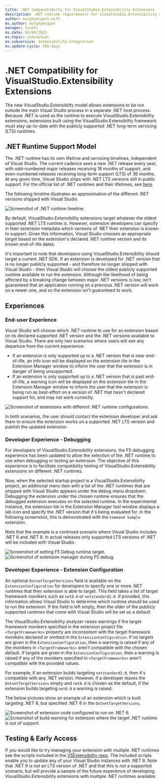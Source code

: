```yaml
---
title: .NET Companatibilty for VisualStudio.Extensibility Extensions
description: .NET runtime requirements for VisualStudio.Extensibility extensions
author: murphymcquet-msft
ms.author: murphymcquet
manager: tinali
ms.date: 02/04/2025
ms.topic: conceptual
ms.subservice: extensibility-integration
ms.update-cycle: 365-days
---
```

# .NET Compatibility for VisualStudio.Extensibility Extensions

The new VisualStudio.Extensibilty model allows extensions to be run outside the main Visual Studio process in a separate .NET host process. Because .NET is used as the runtime to execute VisualStudio.Extensibility extensions, extensions built using the VisualStudio.Extensibility framework must stay up-to-date with the publicly supported .NET long-term servicing (LTS) runtimes.

## .NET Runtime Support Model

The .NET runtime has its own lifetime and servicing timelines, independent of Visual Studio. The current cadence sees a new .NET release every year, with odd-numbered major releases receiving 18 months of support, and even-numbered releases receiving long-term support (LTS) of 36 months. At any given time, Visual Studio ships with .NET LTS versions still in public support. For the official list of .NET runtimes and their lifetimes, see [here](/lifecycle/products/microsoft-net-and-net-core).

The following timeline illustrates an approximation of the different .NET versions shipped with Visual Studio.

![Screenshot of .NET runtime timeline.](../media/vs-dotnet-timeline.png "Screenshot of .NET runtime timeline.")

By default, VisualStudio.Extensibility extensions target whatever the oldest supported .NET LTS runtime is. However, extension developers can specify in their extension metadata which versions of .NET their extension is known to support. Given this information, Visual Studio chooses an appropriate target based on the extension's declared .NET runtime version and its known end-of-life dates.

It's important to note that developers using VisualStudio.Extensibility should target a current .NET SDK. If an extension is developed for .NET version that is no longer publicly supported - and therefore no longer shipped with Visual Studio - then Visual Studio will choose the oldest publicly supported runtime available to run the extension. Although the likelihood of being affected by a breaking change between major .NET versions is low, isn't guaranteed that an application running on a previous .NET version will work on a newer one, and so the extension isn't guaranteed to work.

## Experiences

### End-user Experience

Visual Studio will choose which .NET runtime to use for an extension based on its declared supported .NET version and the .NET versions available to Visual Studio. There are only two scenarios where users will see any departure from the current experience:

* If an extension is only supported up to a .NET version that is near end-of-life, an info icon will be displayed on the extension tile in the Extension Manager window to inform the user that the extension is in danger of being unsupported.
* If an extension is only supported up to a .NET version that is past end-of-life, a warning icon will be displayed on the extension tile in the Extension Manager window to inform the user that the extension is being run as best-effort on a version of .NET that hasn't declared support for, and may not work correctly.

![Screenshot of extensions with different .NET runtime configurations.](../media/installed-extensions-extension-manager.png "Screenshot of extensions with different .NET runtime configurations.")

In both scenarios, the user should contact the extension developer and ask them to ensure the extension works on a supported .NET LTS version and publish the updated extension.

### Developer Experience - Debugging

For developers of VisualStudio.Extensibility extensions, the F5 debugging experience has been updated to allow the selection of the .NET runtime to use when debugging or testing an extension. The objective of this experience is to facilitate compatibility testing of VisualStudio.Extensibility extensions on different .NET runtimes.

Now, when the selected startup project is a VisualStudio.Extensibility project, an additional menu item with a list of the .NET runtimes that are shipped with Visual Studio appears under the debug menu dropdown. Debugging the extension under the chosen runtime ensures that the debugged extension executes on the selected runtime. In the experimental instance, the extension tile in the Extension Manager tool window displays a lab icon and specify the .NET version that it's being evaluated for. In the  following screenshot, this is demonstrated with the `Command Sample` extension.

Note that the example is a contrived scenario where Visual Studio includes .NET 6 and .NET 8. In actual releases only supported LTS versions of .NET will be included with Visual Studio.

![Screenshot of setting F5 Debug runtime target.](../media/f5-runtime-target.png "Screenshot of setting F5 Debug runtime target.")
![Screenshot of extension manager during F5 debug.](../media/f5-extension-manager-tool-window.png "Screenshot of extension manager during F5 debug.")

### Developer Experience - Extension Configuration

An optional `DotnetTargetVersions` field is available on the `ExtensionConfiguration` for developers to specify one or more .NET runtimes that their extension is able to target. This field takes a list of target framework monikers such as `net8.0` or `netstandard2.0`. If provided, this information allows Visual Studio to determine which runtime should be used to run the extension. If the field is left empty, then the older of the publicly supported runtimes that come with Visual Studio will be set as a default.

The VisualStudio.Extensibility analyzer raises warnings if the target framework monikers specified in the extension project file `<TargetFrameworks>` property are inconsistent with the target framework monikers declared or omitted in the `ExtensionConfiguration`. If no targets are given in the `ExtensionConfiguration`, then a warning is raised if any of the monikers in `<TargetFrameworks>` aren't compatible with the chosen default. If targets are given in the `ExtensionConfiguration`, then a warning is raised if any of the monikers specified in `<TargetFrameworks>` aren't compatible with the provided values.

For example, if an extension builds targeting `netstandard2.0`, then it's compatible with any .NET version. However, if a developer leaves the `DotnetTargetVersions` empty and `net8.0` is chosen as the default, if the extension builds targeting `net6.0` a warning is raised.

The below pictures show an example of an extension which is built targeting .NET 8, but specified .NET 6 in the `DotnetTargetVersions`.

![Screenshot of extension code configured to run on .NET 6.](../media/extension-configuration.png "Screenshot of extension code configured to run on .NET 6.")
![Screenshot of build warning for extension where the target .NET runtime is out of support.](../media/invalid-extension-configuration-warning.png "Screenshot of build warning for extension where the target .NET runtime is out of support.")

## Testing & Early Access

If you would like to try managing your extension with multiple .NET runtimes see the scripts included in the [VSExtensibility repo](https://github.com/microsoft/VSExtensibility/tree/main/New_Extensibility_Model). The included scripts enable you to update any of your Visual Studio instances with .NET 9. Note that .NET 9 is *not* an LTS version of .NET and that this is *not* a supported scenario, but will provide a sample of the future experience of developing VisualStudio.Extensibility extensions with multiple .NET runtimes available.
